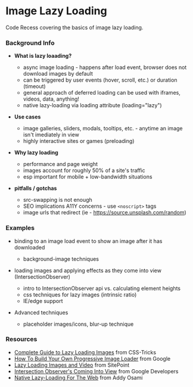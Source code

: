 # Image Lazy Loading

Code Recess covering the basics of image lazy loading.

### Background Info

* __What is lazy loaading?__
  * async image loading - happens after load event, browser does not download images by default
  * can be triggered by user events (hover, scroll, etc.) or duration (timeout) 
  * general approach of deferred loading can be used with iframes, videos, data, anything! 
  * native lazy-loading via loading attribute (loading="lazy")

* __Use cases__
  * image galleries, sliders, modals, tooltips, etc. - anytime an image isn't imediately in view
  * highly interactive sites or games (preloading)

* __Why lazy loading__
  * performance and page weight
  * images account for roughly 50% of a site's traffic
  * esp important for mobile + low-bandwidth situations

* __pitfalls / gotchas__
  * src-swapping is not enough
  * SEO implications A11Y concerns - use `<noscript>` tags
  * image urls that redirect (ie - https://source.unsplash.com/random)

### Examples

* binding to an image load event to show an image after it has downloaded
  * background-image techniques

* loading images and applying effects as they come into view (IntersectionObserver)
  * intro to IntersectionObserver api vs. calculating element heights
  * css techniques for lazy images (intrinsic ratio)
  * IE/edge support

* Advanced techniques
  * placeholder images/icons, blur-up technique

### Resources

* [Complete Guide to Lazy Loading Images](https://css-tricks.com/the-complete-guide-to-lazy-loading-images/) from CSS-Tricks
* [How To Build Your Own Progressive Image Loader](https://www.sitepoint.com/how-to-build-your-own-progressive-image-loader/) from Google 
* [Lazy Loading Images and Video](https://developers.google.com/web/fundamentals/performance/lazy-loading-guidance/images-and-video/) from SitePoint
* [Intersection Observer's Coming Into View](https://developers.google.com/web/updates/2016/04/intersectionobserver) from Google Developers
* [Native Lazy-Loading For The Web](https://addyosmani.com/blog/lazy-loading/) from Addy Osami







